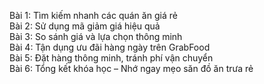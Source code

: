 Bài 1: Tìm kiếm nhanh các quán ăn giá rẻ  
Bài 2: Sử dụng mã giảm giá hiệu quả  
Bài 3: So sánh giá và lựa chọn thông minh  
Bài 4: Tận dụng ưu đãi hàng ngày trên GrabFood  
Bài 5: Đặt hàng thông minh, tránh phí vận chuyển  
Bài 6: Tổng kết khóa học – Nhớ ngay mẹo săn đồ ăn trưa rẻ